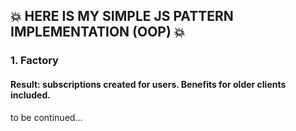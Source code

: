 ## :boom: HERE IS MY SIMPLE JS PATTERN IMPLEMENTATION (OOP) :boom:


### 1. Factory
#### Result: subscriptions created for users. Benefits for older clients included.

to be continued...
